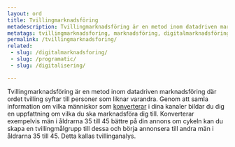 ```yaml
---
layout: ord
title: Tvillingmarknadsföring
metadescription: Tvillingmarknadsföring är en metod inom datadriven marknadsföring där ordet tvilling syftar till personer som liknar varandra.
metatags: tvillingmarknadsforing, marknadsföring, digitalmarknadsföring, HCD, tvillinganalys
permalink: /tvillingmarknadsforing/
related:
 - slug: /digitalmarknadsforing/
 - slug: /programatic/
 - slug: /digitalisering/

---
```


Tvillingmarknadsföring är en metod inom datadriven marknadsföring där ordet tvilling syftar till personer som liknar varandra. Genom att samla information om vilka människor som [konverterar](http://www.wordlist.com/konvertering/)
i dina kanaler bildar du dig en uppfattning om vilka du ska marknadsföra dig till. Konverterar exempelvis män i åldrarna 35 till 45 bättre på din annons om cykeln kan du skapa en tvillingmålgrupp till dessa och börja annonsera till andra män i åldrarna 35 till 45. Detta kallas tvillinganalys.